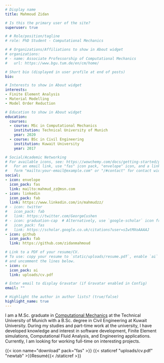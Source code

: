 ```yaml
---
# Display name
title: Mahmoud Zidan

# Is this the primary user of the site?
superuser: true

# # Role/position/tagline
# role: PhD Student - Computational Mechanics

# # Organizations/Affiliations to show in About widget
# organizations:
# - name: Associate Professorship of Computational Mechanics
#   url: https://www.bgu.tum.de/en/cm/home/

# Short bio (displayed in user profile at end of posts)
bio: 

# Interests to show in About widget
interests:
- Finite Element Analysis
- Material Modelling
- Model Order Reduction

# Education to show in About widget
education:
  courses:
  - course: MSc in Computational Mechanics
    institution: Technical University of Munich
    year: 2020
  - course: BSc in Civil Engineering
    institution: Kuwait University
    year: 2017

# Social/Academic Networking
# For available icons, see: https://wowchemy.com/docs/getting-started/page-builder/#icons
#   For an email link, use "fas" icon pack, "envelope" icon, and a link in the
#   form "mailto:your-email@example.com" or "/#contact" for contact widget.
social:
- icon: envelope
  icon_pack: fas
  link: mailto:mahmud_zz@msn.com
- icon: linkedin
  icon_pack: fab
  link: https://www.linkedin.com/in/mahmudzz/
# - icon: twitter
#   icon_pack: fab
#   link: https://twitter.com/GeorgeCushen
# - icon: graduation-cap  # Alternatively, use `google-scholar` icon from `ai` icon pack
#   icon_pack: fas
#   link: https://scholar.google.co.uk/citations?user=sIwtMXoAAAAJ
- icon: github
  icon_pack: fab
  link: https://github.com/zidanmahmoud

# Link to a PDF of your resume/CV.
# To use: copy your resume to `static/uploads/resume.pdf`, enable `ai` icons in `params.toml`, 
# and uncomment the lines below.
- icon: cv
  icon_pack: ai
  link: uploads/cv.pdf

# Enter email to display Gravatar (if Gravatar enabled in Config)
email: ""

# Highlight the author in author lists? (true/false)
highlight_name: true
---
```


<!-- I am a PhD Student at the [Associate Professorship of Computational Mechanics](https://www.bgu.tum.de/en/cm/home/) at the [Technical University of Munich](https://www.tum.de/en/), part of a group working on Multi-fidelity Failure Modeling and Optimization for Natural Fiber Structures in Complex Environments, funded by the [International Graduate School of Science and Engineering (IGSSE)](https://www.igsse.gs.tum.de/home/). This project is currently aimed to be implemented in the open-source multiphysics Finite Element framework, [Kratos](https://www.cimne.com/kratos/). -->

I am a M.Sc. graduate in [Computational Mechanics](https://www.bgu.tum.de/come/home/) at the Technical University of Munich with a B.Sc. degree in Civil Engineering at Kuwait University. During my studies and part-time work at the university, I have developed knowledge and interest in software development, Finite Element simulations, Computational Fluid Analysis, and Engineering applications. Currently, I am looking for working full-time on interesting projects.

<!-- {{< icon name="download" pack="fas" >}} Download my {{< staticref "uploads/cv.pdf" "newtab" >}}resumé{{< /staticref >}}. -->
{{< icon name="download" pack="fas" >}} {{< staticref "uploads/cv.pdf" "newtab" >}}Resumé{{< /staticref >}}
